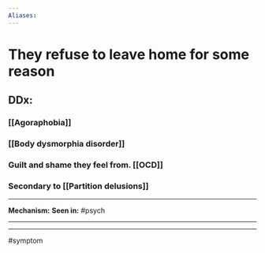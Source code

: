 ```yaml
---
Aliases:
---
```

# They refuse to leave home for some reason
## DDx:
### [[Agoraphobia]]
### [[Body dysmorphia disorder]]
### Guilt and shame they feel from. [[OCD]]
### Secondary to [[Partition delusions]]

---
**Mechanism:**
**Seen in:** #psych 

---


---
#symptom 
